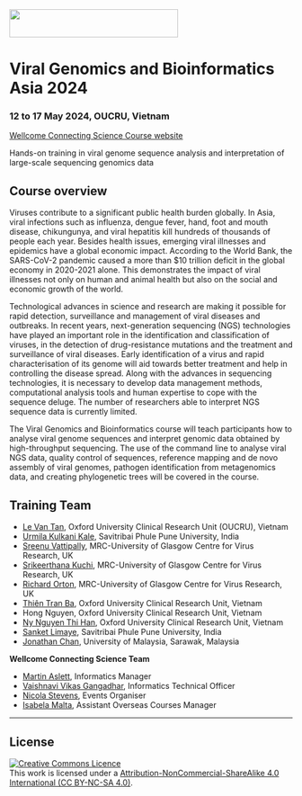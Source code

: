 <img src="https://coursesandconferences.wellcomeconnectingscience.org/wp-content/themes/wcc_courses_and_conferences/dist/assets/svg/logo.svg" width="300" height="50"> 

# Viral Genomics and Bioinformatics Asia 2024

### 12 to 17 May 2024, OUCRU, Vietnam

[Wellcome Connecting Science Course website](https://coursesandconferences.wellcomeconnectingscience.org/event/viral-genomics-and-bioinformatics-asia-20240512/)

Hands-on training in viral genome sequence analysis and interpretation of large-scale sequencing genomics data

## Course overview

Viruses contribute to a significant public health burden globally. In Asia, viral infections such as influenza, dengue fever, hand, foot and mouth disease, chikungunya, and viral hepatitis kill hundreds of thousands of people each year.  Besides health issues, emerging viral illnesses and epidemics have a global economic impact. According to the World Bank, the SARS-CoV-2 pandemic caused a more than $10 trillion deficit in the global economy in 2020-2021 alone. This demonstrates the impact of viral illnesses not only on human and animal health but also on the social and economic growth of the world.

Technological advances in science and research are making it possible for rapid detection, surveillance and management of viral diseases and outbreaks. In recent years, next-generation sequencing (NGS) technologies have played an important role in the identification and classification of viruses, in the detection of drug-resistance mutations and the treatment and surveillance of viral diseases. Early identification of a virus and rapid characterisation of its genome will aid towards better treatment and help in controlling the disease spread. Along with the advances in sequencing technologies, it is necessary to develop data management methods, computational analysis tools and human expertise to cope with the sequence deluge. The number of researchers able to interpret NGS sequence data is currently limited.   

The Viral Genomics and Bioinformatics course will teach participants how to analyse viral genome sequences and interpret genomic data obtained by high-throughput sequencing. The use of the command line to analyse viral NGS data, quality control of sequences, reference mapping and de novo assembly of viral genomes, pathogen identification from metagenomics data, and creating phylogenetic trees will be covered in the course.

## Training Team

- [Le Van Tan](https://www.oucru.org/people/le-van-tan/), Oxford University Clinical Research Unit (OUCRU), Vietnam
- [Urmila Kulkani Kale](https://www.precisionmedicineforum.com/nordic-speakers-23/dr-urmila-kulkarni-kale/), Savitribai Phule Pune University, India
- [Sreenu Vattipally](https://www.gla.ac.uk/schools/infectionimmunity/staff/sreenuvattipally/), MRC-University of Glasgow Centre for Virus Research, UK
- [Srikeerthana Kuchi](https://www.gla.ac.uk/schools/infectionimmunity/staff/srikeerthanakuchi/), MRC-University of Glasgow Centre for Virus Research, UK
- [Richard Orton](https://www.gla.ac.uk/researchinstitutes/iii/staff/richardorton/), MRC-University of Glasgow Centre for Virus Research, UK
- [Thiên Tran Ba](https://orcid.org/0009-0007-2964-7747), Oxford University Clinical Research Unit, Vietnam
- Hong Nguyen, Oxford University Clinical Research Unit, Vietnam
- [Ny Nguyen Thi Han](https://orcid.org/0000-0002-9833-2921), Oxford University Clinical Research Unit, Vietnam
- [Sanket Limaye](https://www.linkedin.com/in/sanket-limaye-2551b6105/?utm_source=share&utm_campaign=share_via&utm_content=profile&utm_medium=android_app), Savitribai Phule Pune University, India
- [Jonathan Chan](https://www.linkedin.com/in/jonathan-chan-669129120/), University of Malaysia, Sarawak, Malaysia

**Wellcome Connecting Science Team**

- [Martin Aslett](https://coursesandconferences.wellcomeconnectingscience.org/about-us/the-team/), Informatics Manager
- [Vaishnavi Vikas Gangadhar](https://www.wellcomeconnectingscience.org/person/gangadhar-vaishnavi/), Informatics Technical Officer
- [Nicola Stevens](https://www.wellcomeconnectingscience.org/person/stevens-nicola/), Events Organiser
- [Isabela Malta](https://www.wellcomeconnectingscience.org/person/malta-isabela/), Assistant Overseas Courses Manager

******
## License
<a rel="license" href="http://creativecommons.org/licenses/by/4.0/"><img alt="Creative Commons Licence" style="border-width:0" src="https://i.creativecommons.org/l/by-nc-sa/4.0/88x31.png" /></a><br />This work is licensed under a <a rel="license" href="https://creativecommons.org/licenses/by-nc-sa/4.0/">Attribution-NonCommercial-ShareAlike 4.0 International (CC BY-NC-SA 4.0)</a>.
